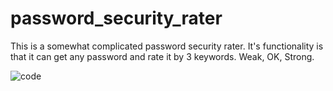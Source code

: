 # password_security_rater
This is a somewhat complicated password security rater. It's functionality is that it can get any password and rate it by 3 keywords. Weak, OK, Strong.

![code](https://github.com/BloxyYT/password_security_rater/assets/72428591/5916e2fb-e0cd-43ba-a4bb-e8e89288724d)
